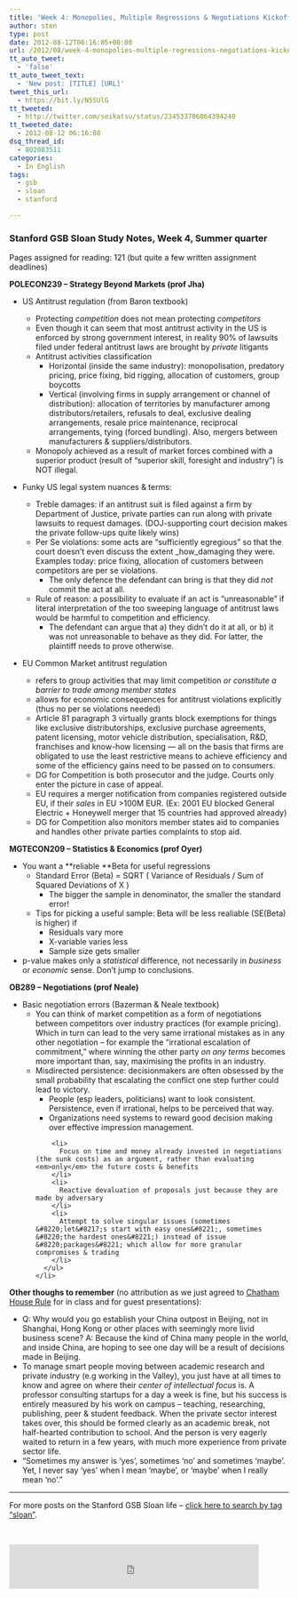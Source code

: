 ```yaml
---
title: 'Week 4: Monopolies, Multiple Regressions & Negotiations Kickoff'
author: sten
type: post
date: 2012-08-12T06:16:05+00:00
url: /2012/08/week-4-monopolies-multiple-regressions-negotiations-kickoff/
tt_auto_tweet:
  - 'false'
tt_auto_tweet_text:
  - 'New post: [TITLE] [URL]'
tweet_this_url:
  - https://bit.ly/N5SUlG
tt_tweeted:
  - http://twitter.com/seikatsu/status/234533706864394240
tt_tweeted_date:
  - 2012-08-12 06:16:08
dsq_thread_id:
  - 802083511
categories:
  - In English
tags:
  - gsb
  - sloan
  - stanford

---
```

### Stanford GSB Sloan Study Notes, Week 4, Summer quarter

Pages assigned for reading: 121 (but quite a few written assignment deadlines)

**POLECON239 &#8211; Strategy Beyond Markets (prof Jha)**

  * US Antitrust regulation (from Baron textbook) 
      * Protecting _competition_ does not mean protecting _competitors_
      * Even though it can seem that most antitrust activity in the US is enforced by strong government interest, in reality 90% of lawsuits filed under federal antitrust laws are brought by _private_ litigants
    
    <!--more-->
    
      * Antitrust activities classification 
          * Horizontal (inside the same industry): monopolisation, predatory pricing, price fixing, bid rigging, allocation of customers, group boycotts
          * Vertical (involving firms in supply arrangement or channel of distribution): allocation of territories by manufacturer among distributors/retailers, refusals to deal, exclusive dealing arrangements, resale price maintenance, reciprocal arrangements, tying (forced bundling). Also, mergers between manufacturers & suppliers/distributors.
      * Monopoly achieved as a result of market forces combined with a superior product (result of &#8220;superior skill, foresight and industry&#8221;) is NOT illegal.
  * Funky US legal system nuances & terms: 
      * Treble damages: if an antitrust suit is filed against a firm by Department of Justice, private parties can run along with private lawsuits to request damages. (DOJ-supporting court decision makes the private follow-ups quite likely wins)
      * Per Se violations: some acts are &#8220;sufficiently egregious&#8221; so that the court doesn&#8217;t even discuss the extent _how_damaging they were. Examples today: price fixing, allocation of customers between competitors are per se violations. 
          * The only defence the defendant can bring is that they did _not_ commit the act at all.
      * Rule of reason: a possibility to evaluate if an act is &#8220;unreasonable&#8221; if literal interpretation of the too sweeping language of antitrust laws would be harmful to competition and efficiency. 
          * The defendant can argue that a) they didn&#8217;t do it at all, or b) it was not unreasonable to behave as they did. For latter, the plaintiff needs to prove otherwise.
  * EU Common Market antitrust regulation 
      * refers to group activities that may limit competition _or constitute a barrier to trade among member states_
      * allows for economic consequences for antitrust violations explicitly (thus no per se violations needed)
      * Article 81 paragraph 3 virtually grants block exemptions for things like exclusive distributorships, exclusive purchase agreements, patent licensing, motor vehicle distribution, specialisation, R&D, franchises and know-how licensing &#8212; all on the basis that firms are obligated to use the least restrictive means to achieve efficiency and some of the efficiency gains need to be passed on to consumers.
      * DG for Competition is both prosecutor and the judge. Courts only enter the picture in case of appeal.
      * EU requires a merger notification from companies registered outside EU, if their _sales_ in EU >100M EUR. (Ex: 2001 EU blocked General Electric + Honeywell merger that 15 countries had approved already)
      * DG for Competition also monitors member states aid to companies and handles other private parties complaints to stop aid.

**MGTECON209 &#8211; Statistics & Economics (prof Oyer)**

  * You want a **reliable **Beta for useful regressions 
      * Standard Error (Beta) = SQRT ( Variance of Residuals / Sum of Squared Deviations of X ) 
          * The bigger the sample in denominator, the smaller the standard error!
      * Tips for picking a useful sample: Beta will be less realiable (SE(Beta) is higher) if 
          * Residuals vary more
          * X-variable varies less
          * Sample size gets smaller
  * p-value makes only a _statistical_ difference, not necessarily in _business_ or _economic_ sense. Don&#8217;t jump to conclusions.

<div>
  <p>
    <strong>OB289 &#8211; Negotiations (prof Neale)</strong>
  </p>
  
  <ul>
    <li>
      Basic negotiation errors (Bazerman & Neale textbook) <ul>
        <li>
          You can think of market competition as a form of negotiations between competitors over industry practices (for example pricing). Which in turn can lead to the very same irrational mistakes as in any other negotiation &#8211; for example the &#8220;irrational escalation of commitment,&#8221; where winning the other party <em>on any terms</em> becomes more important than, say, maximising the profits in an industry.
        </li>
        <li>
          Misdirected persistence: decisionmakers are often obsessed by the small probability that escalating the conflict one step further could lead to victory. <ul>
            <li>
              People (esp leaders, politicians) want to look consistent. Persistence, even if irrational, helps to be perceived that way.
            </li>
            <li>
              Organizations need systems to reward good decision making over effective impression management.
            </li>
          </ul>
        </li>
        
        <li>
          Focus on time and money already invested in negotiations (the sunk costs) as an argument, rather than evaluating <em>only</em> the future costs & benefits
        </li>
        <li>
          Reactive devaluation of proposals just because they are made by adversary
        </li>
        <li>
          Attempt to solve singular issues (sometimes &#8220;let&#8217;s start with easy ones&#8221;, sometimes &#8220;the hardest ones&#8221;) instead of issue &#8220;packages&#8221; which allow for more granular compromises & trading
        </li>
      </ul>
    </li>
  </ul>
</div>

**Other thoughs to remember** (no attribution as we just agreed to [Chatham House Rule][1] for in class and for guest presentations):

  * Q: Why would you go establish your China outpost in Beijing, not in Shanghai, Hong Kong or other places with seemingly more livid business scene? A: Because the kind of China many people in the world, and inside China, are hoping to see one day will be a result of decisions made in Beijing.
  * To manage smart people moving between academic research and private industry (e.g working in the Valley), you just have at all times to know and agree on where their _center of intellectual focus_ is. A professor consulting startups for a day a week is fine, but his success is entirely measured by his work on campus &#8211; teaching, researching, publishing, peer & student feedback. When the private sector interest takes over, this should be formed clearly as an academic break, not half-hearted contribution to school. And the person is very eagerly waited to return in a few years, with much more experience from private sector life.
  * &#8220;Sometimes my answer is &#8216;yes&#8217;, sometimes &#8216;no&#8217; and sometimes &#8216;maybe&#8217;. Yet, I never say &#8216;yes&#8217; when I mean &#8216;maybe&#8217;, or &#8216;maybe&#8217; when I really mean &#8216;no&#8217;.&#8221;

* * *

For more posts on the Stanford GSB Sloan life &#8211; [click here to search by tag &#8220;sloan&#8221;][2].

&nbsp;

<iframe src="http://www.facebook.com/plugins/like.php?href=http%3A%2F%2Fsten.tamkivi.com%2F2012%2F08%2Fweek-4-monopolies-multiple-regressions-negotiations-kickoff%2F&layout=standard&show_faces=true&width=450&action=like&colorscheme=light&height=80" scrolling="no" frameborder="0" style="border:none; overflow:hidden; width:450px; height:80px;" allowTransparency="true"></iframe>

 [1]: http://en.wikipedia.org/wiki/Chatham_House_Rule
 [2]: http://sten.tamkivi.com/tag/sloan/